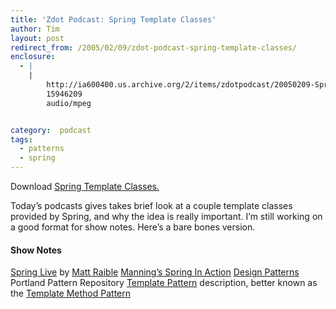 ```yaml
---
title: 'Zdot Podcast: Spring Template Classes'
author: Tim
layout: post
redirect_from: /2005/02/09/zdot-podcast-spring-template-classes/
enclosure:
  - |
    |
        http://ia600400.us.archive.org/2/items/zdotpodcast/20050209-SpringTemplates.mp3
        15946209
        audio/mpeg


category:  podcast
tags:
  - patterns
  - spring
---
```


Download [Spring Template Classes.][1]

Today&#8217;s podcasts gives takes brief look at a couple template classes provided by Spring, and why the idea is really important. I&#8217;m still working on a good format for show notes. Here&#8217;s a bare bones version.

#### Show Notes

[Spring Live][2] by [Matt Raible][3]
[Manning&#8217;s Spring In Action][4]
[Design Patterns][5]
Portland Pattern Repository [Template Pattern][6] description, better known as the [Template Method Pattern][7]

 [1]: http://ia600400.us.archive.org/2/items/zdotpodcast/20050209-SpringTemplates.mp3
 [2]: http://springlive.com
 [3]: http://raibledesigns.com
 [4]: http://manning.com/walls2
 [5]: http://www.amazon.com/exec/obidos/ASIN/0201633612/timshadel-com
 [6]: http://c2.com/cgi/wiki?TemplatePattern
 [7]: http://c2.com/cgi/wiki?TemplateMethodPattern
